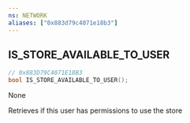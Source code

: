 ```yaml
---
ns: NETWORK
aliases: ["0x883d79c4071e18b3"]
---
```

## IS_STORE_AVAILABLE_TO_USER

```c
// 0x883D79C4071E18B3
bool IS_STORE_AVAILABLE_TO_USER();
```

None

Retrieves if this user has permissions to use the store

